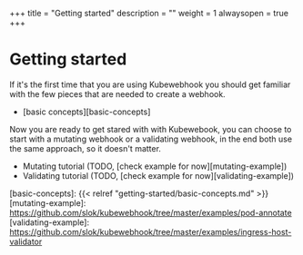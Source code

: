 +++
title = "Getting started"
description = ""
weight = 1
alwaysopen = true
+++

# Getting started

If it's the first time that you are using Kubewebhook you should get familiar with the few pieces that are needed to create a webhook.

- [basic concepts][basic-concepts]

Now you are ready to get stared with with Kubewebook, you can choose to start with a mutating webhook or a validating webhook, in the end both use the same approach, so it doesn't matter.

- Mutating tutorial (TODO, [check example for now][mutating-example])
- Validating tutorial (TODO, [check example for now][validating-example])

[basic-concepts]: {{< relref "getting-started/basic-concepts.md" >}}
[mutating-example]: https://github.com/slok/kubewebhook/tree/master/examples/pod-annotate
[validating-example]: https://github.com/slok/kubewebhook/tree/master/examples/ingress-host-validator
